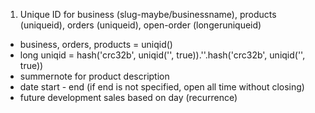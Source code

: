 1. Unique ID for business (slug-maybe/businessname), products (uniqueid), orders (uniqueid), open-order (longeruniqueid)


- business, orders, products = uniqid()
- long uniqid = hash('crc32b', uniqid('', true)).''.hash('crc32b', uniqid('', true))
- summernote for product description
- date start - end (if end is not specified, open all time without closing)
- future development sales based on day (recurrence)